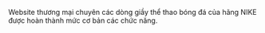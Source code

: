 Website thương mại chuyên các dòng giầy thể thao bóng đá của hãng NIKE được hoàn thành mức cơ bản các chức năng.
